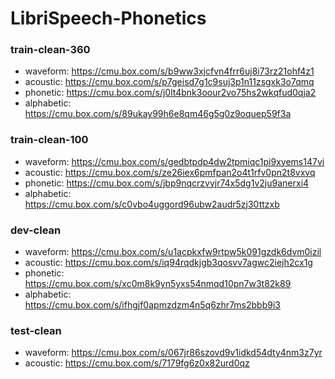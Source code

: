 # LibriSpeech-Phonetics

### train-clean-360

  - waveform: https://cmu.box.com/s/b9ww3xjcfvn4frr6uj8i73rz21ohf4z1
  - acoustic: https://cmu.box.com/s/p7geisd7g1c9suj3p1n11zsgxk3o7qmq
  - phonetic: https://cmu.box.com/s/j0lt4bnk3oour2vo75hs2wkqfud0qja2
  - alphabetic: https://cmu.box.com/s/89ukay99h6e8qm46g5g0z9oquep59f3a
  
### train-clean-100

  - waveform: https://cmu.box.com/s/gedbtpdp4dw2tpmiqc1pi9xyems147vi
  - acoustic: https://cmu.box.com/s/ze26iex6pmfpan2o4t1rfv0pn2t8vxvq
  - phonetic: https://cmu.box.com/s/jbp9nqcrzvyjr74x5dg1v2ju9anerxi4
  - alphabetic: https://cmu.box.com/s/c0vbo4uggord96ubw2audr5zj30ttzxb
  
  
### dev-clean

  - waveform: https://cmu.box.com/s/u1acpkxfw9rtpw5k091gzdk6dvm0izil
  - acoustic: https://cmu.box.com/s/iq94rqdkjgb3qosvv7agwc2iejh2cx1g
  - phonetic: https://cmu.box.com/s/xc0m8k9yn5yxs54nmqd10pn7w3t82k89
  - alphabetic: https://cmu.box.com/s/ifhgjf0apmzdzm4n5q6zhr7ms2bbb9i3
  
  
### test-clean

  - waveform: https://cmu.box.com/s/067jr86szovd9v1idkd54dty4nm3z7yr
  - acoustic: https://cmu.box.com/s/7179fg6z0x82urd0qz
